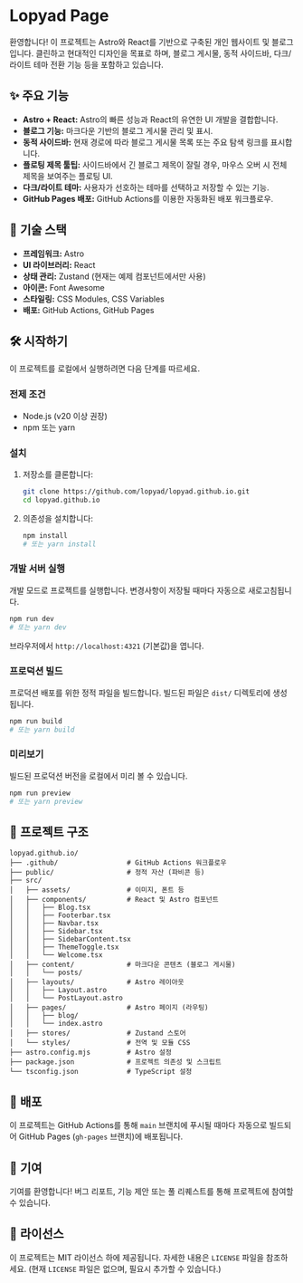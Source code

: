 # Lopyad Page

환영합니다! 이 프로젝트는 Astro와 React를 기반으로 구축된 개인 웹사이트 및 블로그입니다. 클린하고 현대적인 디자인을 목표로 하며, 블로그 게시물, 동적 사이드바, 다크/라이트 테마 전환 기능 등을 포함하고 있습니다.

## ✨ 주요 기능

*   **Astro + React:** Astro의 빠른 성능과 React의 유연한 UI 개발을 결합합니다.
*   **블로그 기능:** 마크다운 기반의 블로그 게시물 관리 및 표시.
*   **동적 사이드바:** 현재 경로에 따라 블로그 게시물 목록 또는 주요 탐색 링크를 표시합니다.
*   **플로팅 제목 툴팁:** 사이드바에서 긴 블로그 제목이 잘릴 경우, 마우스 오버 시 전체 제목을 보여주는 플로팅 UI.
*   **다크/라이트 테마:** 사용자가 선호하는 테마를 선택하고 저장할 수 있는 기능.
*   **GitHub Pages 배포:** GitHub Actions를 이용한 자동화된 배포 워크플로우.

## 🚀 기술 스택

*   **프레임워크:** Astro
*   **UI 라이브러리:** React
*   **상태 관리:** Zustand (현재는 예제 컴포넌트에서만 사용)
*   **아이콘:** Font Awesome
*   **스타일링:** CSS Modules, CSS Variables
*   **배포:** GitHub Actions, GitHub Pages

## 🛠️ 시작하기

이 프로젝트를 로컬에서 실행하려면 다음 단계를 따르세요.

### 전제 조건

*   Node.js (v20 이상 권장)
*   npm 또는 yarn

### 설치

1.  저장소를 클론합니다:
    ```bash
    git clone https://github.com/lopyad/lopyad.github.io.git
    cd lopyad.github.io
    ```
2.  의존성을 설치합니다:
    ```bash
    npm install
    # 또는 yarn install
    ```

### 개발 서버 실행

개발 모드로 프로젝트를 실행합니다. 변경사항이 저장될 때마다 자동으로 새로고침됩니다.

```bash
npm run dev
# 또는 yarn dev
```

브라우저에서 `http://localhost:4321` (기본값)을 엽니다.

### 프로덕션 빌드

프로덕션 배포를 위한 정적 파일을 빌드합니다. 빌드된 파일은 `dist/` 디렉토리에 생성됩니다.

```bash
npm run build
# 또는 yarn build
```

### 미리보기

빌드된 프로덕션 버전을 로컬에서 미리 볼 수 있습니다.

```bash
npm run preview
# 또는 yarn preview
```

## 📂 프로젝트 구조

```
lopyad.github.io/
├── .github/                 # GitHub Actions 워크플로우
├── public/                  # 정적 자산 (파비콘 등)
├── src/
│   ├── assets/              # 이미지, 폰트 등
│   ├── components/          # React 및 Astro 컴포넌트
│   │   ├── Blog.tsx
│   │   ├── Footerbar.tsx
│   │   ├── Navbar.tsx
│   │   ├── Sidebar.tsx
│   │   ├── SidebarContent.tsx
│   │   ├── ThemeToggle.tsx
│   │   └── Welcome.tsx
│   ├── content/             # 마크다운 콘텐츠 (블로그 게시물)
│   │   └── posts/
│   ├── layouts/             # Astro 레이아웃
│   │   ├── Layout.astro
│   │   └── PostLayout.astro
│   ├── pages/               # Astro 페이지 (라우팅)
│   │   ├── blog/
│   │   └── index.astro
│   ├── stores/              # Zustand 스토어
│   └── styles/              # 전역 및 모듈 CSS
├── astro.config.mjs         # Astro 설정
├── package.json             # 프로젝트 의존성 및 스크립트
└── tsconfig.json            # TypeScript 설정
```

## 🚀 배포

이 프로젝트는 GitHub Actions를 통해 `main` 브랜치에 푸시될 때마다 자동으로 빌드되어 GitHub Pages (`gh-pages` 브랜치)에 배포됩니다.

## 🤝 기여

기여를 환영합니다! 버그 리포트, 기능 제안 또는 풀 리퀘스트를 통해 프로젝트에 참여할 수 있습니다.

## 📄 라이선스

이 프로젝트는 MIT 라이선스 하에 제공됩니다. 자세한 내용은 `LICENSE` 파일을 참조하세요. (현재 `LICENSE` 파일은 없으며, 필요시 추가할 수 있습니다.)